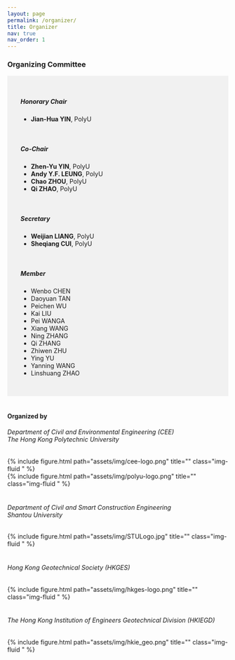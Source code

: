 ```yaml
---
layout: page
permalink: /organizer/
title: Organizer
nav: true
nav_order: 1
---
```


### Organizing Committee

<div style="background-color:rgba(0, 0, 0, 0.0470588);padding:40px 0; vertical-align: ; padding:30px 30px;">
    <h5>Honorary Chair</h5>
    <ul>
        <li><b>Jian-Hua YIN</b>, PolyU</li>
    </ul>
    <br>
    <h5>Co-Chair</h5>
    <ul>
        <li><b>Zhen-Yu YIN</b>, PolyU</li>
        <li><b>Andy Y.F. LEUNG</b>, PolyU</li>
        <li><b>Chao ZHOU</b>, PolyU</li>
        <li><b>Qi ZHAO</b>, PolyU</li>
    </ul>
    <br>
    <h5>Secretary</h5>
    <ul>
        <li><b>Weijian LIANG</b>, PolyU</li>
        <li><b>Sheqiang CUI</b>, PolyU</li>
    </ul>
    <br>
    <h5>Member</h5>
    <ul>
            <li>Wenbo CHEN</li>
            <li>Daoyuan TAN</li>
            <li>Peichen WU</li>
            <li>Kai LIU</li>
            <li>Pei WANGA</li>
            <li>Xiang WANG</li>
            <li>Ning ZHANG</li>
            <li>Qi ZHANG</li>
            <li>Zhiwen ZHU</li>
            <li>Ying YU</li>
            <li>Yanning WANG</li>
            <li>Linshuang ZHAO</li>
        </ul>

</div>

<br>

#### Organized by

<h6>Department of Civil and Environmental Engineering (CEE) <br>
    The Hong Kong Polytechnic University </h6>

<div class="row justify-content-sm-left">
    <div class="col-sm-4 align-self-center">
        {% include figure.html path="assets/img/cee-logo.png" title="" class="img-fluid " %}
    </div>
    <div class="col-sm-4">
        {% include figure.html path="assets/img/polyu-logo.png" title="" class="img-fluid " %}
    </div>
</div>
<br>

<h6>Department of Civil and Smart Construction Engineering<br>
    Shantou University</h6>

<div class="row justify-content-sm-left">
    <div class="col-sm-3 align-self-center">
        {% include figure.html path="assets/img/STULogo.jpg" title="" class="img-fluid " %}
    </div>
</div>
<br>


<h6>Hong Kong Geotechnical Society (HKGES)</h6>
<div class="row justify-content-sm-left">
    <div class="col-sm-4">
        {% include figure.html path="assets/img/hkges-logo.png" title="" class="img-fluid " %}
    </div>
</div>
<br>

<h6>The Hong Kong Institution of Engineers Geotechnical Division (HKIEGD)</h6>
<div class="row justify-content-sm-left">
    <div class="col-sm-3 align-self-center">
        {% include figure.html path="assets/img/hkie_geo.png" title="" class="img-fluid " %}
    </div>
</div>
<br>
